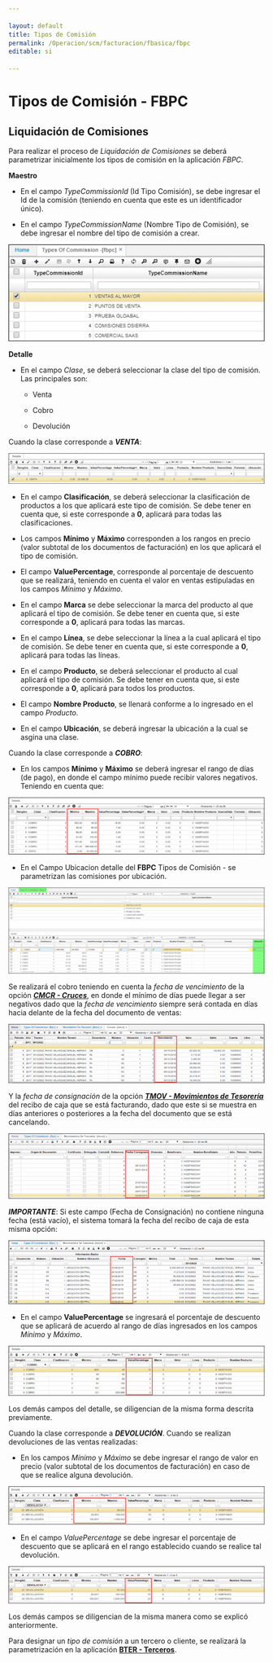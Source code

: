 ```yaml
---

layout: default
title: Tipos de Comisión
permalink: /Operacion/scm/facturacion/fbasica/fbpc
editable: si

---
```




# Tipos de Comisión - FBPC



## Liquidación de Comisiones



Para realizar el proceso de _Liquidación de Comisiones_ se deberá parametrizar inicialmente los tipos de comisión en la aplicación _FBPC_.  



**Maestro**



- En el campo _TypeCommissionId_ (Id Tipo Comisión), se debe ingresar el Id de la comisión (teniendo en cuenta que este es un identificador único).  



- En el campo _TypeCommissionName_ (Nombre Tipo de Comisión), se debe ingresar el nombre del tipo de comisión a crear.  



![](liqcomision1.png)



**Detalle**



- En el campo _Clase_, se deberá seleccionar la clase del tipo de comisión. Las principales son:  



	- Venta

	- Cobro

	- Devolución



Cuando la clase corresponde a _**VENTA**_:



![](liqcomision2.png)



-	En el campo **Clasificación**, se deberá seleccionar la clasificación de productos a los que aplicará este tipo de comisión. Se debe tener en cuenta que, si este corresponde a **0**, aplicará para todas las clasificaciones.  



-	Los campos **Mínimo** y **Máximo** corresponden a los rangos en precio (valor subtotal de los documentos de facturación) en los que aplicará el tipo de comisión.  



-	El campo **ValuePercentage**, corresponde al porcentaje de descuento que se realizará, teniendo en cuenta el valor en ventas estipuladas en los campos _Mínimo_ y _Máximo_.  



-	En el campo **Marca** se debe seleccionar la marca del producto al que aplicará el tipo de comisión. Se debe tener en cuenta que, si este corresponde a **0**, aplicará para todas las marcas.  



-	En el campo **Línea**, se debe seleccionar la línea a la cual aplicará el tipo de comisión. Se debe tener en cuenta que, si este corresponde a **0**, aplicará para todas las líneas.  



-	En el campo **Producto**, se deberá seleccionar el producto al cual aplicará el tipo de comisión. Se debe tener en cuenta que, si este corresponde a **0**, aplicará para todos los productos.  



-	El campo **Nombre Producto**, se llenará conforme a lo ingresado en el campo _Producto_.  



- En el campo **Ubicación**, se deberá ingresar la ubicación a la cual se asgina una clase.  



Cuando la clase corresponde a _**COBRO**_:  



- En los campos **Mínimo** y **Máximo** se deberá ingresar el rango de días (de pago), en donde el campo mínimo puede recibir valores negativos. Teniendo en cuenta que:  

![](liqcomision3.png)

* En el Campo Ubicacion detalle del **FBPC** Tipos de Comisión - se parametrizan las comisiones por ubicación.

![](fbpc1.png)




Se realizará el cobro teniendo en cuenta la _fecha de vencimiento_ de la opción [_**CMCR - Cruces**_](http://docs.oasiscom.com/Operacion/erp/cartera/cmovimient/cmcr), en donde el mínimo de días puede llegar a ser negativos dado que la _fecha de vencimiento_ siempre será contada en días hacia delante de la fecha del documento de ventas:  



![](liqcomision4.png)



Y la _fecha de consignación_ de la opción [_**TMOV - Movimientos de Tesorería**_](http://docs.oasiscom.com/Operacion/erp/tesoreria/tmovimient/tmov) del recibo de caja que se está facturando, dado que este si se muestra en días anteriores o posteriores a la fecha del documento que se está cancelando.  



![](liqcomision5.png)



_**IMPORTANTE**_: Si este campo (Fecha de Consignación) no contiene ninguna fecha (está vacío), el sistema tomará la fecha del recibo de caja de esta misma opción:



![](liqcomision6.png)



- En el campo **ValuePercentage** se ingresará el porcentaje de descuento que se aplicará de acuerdo al rango de días ingresados en los campos _Mínimo_ y _Máximo_.



![](liqcomision7.png)



Los demás campos del detalle, se diligencian de la misma forma descrita previamente.  



Cuando la clase corresponde a _**DEVOLUCIÓN**_. Cuando se realizan devoluciones de las ventas realizadas:  



- En los campos _Mínimo_ y _Máximo_ se debe ingresar el rango de valor en precio (valor subtotal de los documentos de facturación) 	en caso de que se realice alguna devolución.  



![](liqcomision8.png)



-	En el campo _ValuePercentage_ se debe ingresar el porcentaje de descuento que se aplicará en el rango establecido cuando se realice tal devolución.  



![](liqcomision9.png)



Los demás campos se diligencian de la misma manera como se explicó anteriormente.  





Para designar un _tipo de comisión_ a un tercero o cliente, se realizará la parametrización en la aplicación [**BTER - Terceros**](http://docs.oasiscom.com/Operacion/common/btercer/bter).









